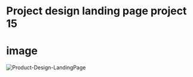 # Project design landing page project 15

# image
![Product-Design-LandingPage](https://user-images.githubusercontent.com/105772373/203375111-a346f390-9906-4120-b8d7-14af829c7652.png)
